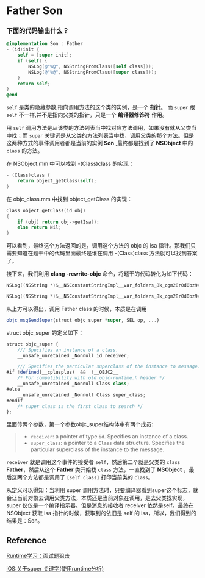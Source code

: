 

# Father Son

### 下面的代码输出什么？

```objective-c
@implementation Son : Father
- (id)init {
    self = [super init];
    if (self) {
        NSLog(@"%@", NSStringFromClass([self class]));
        NSLog(@"%@", NSStringFromClass([super class]));
    }
    return self;
}
@end
```

 `self` 是类的隐藏参数,指向调用方法的这个类的实例，是一个 **指针**。
 而 `super` 跟 `self` 不一样,并不是指向父类的指针，只是一个 **编译器修饰符** 作用。

用 `self` 调用方法是从该类的方法列表当中找对应方法调用，如果没有就从父类当中找；而 `super` 关键词是从父类的方法列表当中找，调用父类的那个方法。但是这两种方式的事件调用者都是当前的实例 **Son** ,最终都是找到了 **NSObject** 中的 `class` 的方法。



在 NSObject.mm 中可以找到 -(Class)class 的实现：

```objective-c
- (Class)class {
    return object_getClass(self);
}
```

在 objc_class.mm 中找到 object_getClass 的实现：

```objective-c
Class object_getClass(id obj)
{
    if (obj) return obj->getIsa();
    else return Nil;
}
```

可以看到，最终这个方法返回的是，调用这个方法的 objc 的 isa 指针。那我们只需要知道在题干中的代码里面最终是谁在调用 -(Class)class 方法就可以找到答案了。

接下来，我们利用 **clang -rewrite-objc** 命令，将题干的代码转化为如下代码：

```objective-c
NSLog((NSString *)&__NSConstantStringImpl__var_folders_8k_cgm28r0d0bz94xnnrr606rf40000gn_T_Car_3f2069_mi_0, NSStringFromClass(((Class (*)(id, SEL))(void *)objc_msgSend)((id)self, sel_registerName("class"))));

NSLog((NSString *)&__NSConstantStringImpl__var_folders_8k_cgm28r0d0bz94xnnrr606rf40000gn_T_Car_3f2069_mi_1, NSStringFromClass(((Class (*)(__rw_objc_super *, SEL))(void *)objc_msgSendSuper)((__rw_objc_super){(id)self, (id)class_getSuperclass(objc_getClass("Car"))}, sel_registerName("class"))));
```

从上方可以得出，调用 Father class 的时候，本质是在调用

```js
objc_msgSendSuper(struct objc_super *super, SEL op, ...)
```

struct objc_super 的定义如下：

```js
struct objc_super {
    /// Specifies an instance of a class.
    __unsafe_unretained _Nonnull id receiver;

    /// Specifies the particular superclass of the instance to message. 
#if !defined(__cplusplus)  &&  !__OBJC2__
    /* For compatibility with old objc-runtime.h header */
    __unsafe_unretained _Nonnull Class class;
#else
    __unsafe_unretained _Nonnull Class super_class;
#endif
    /* super_class is the first class to search */
};
```



里面传两个参数，第一个参数objc_super结构体中有两个成员:

> - `receiver`: a pointer of type `id`. Specifies an instance of a class.
> - `super_class`: a pointer to a `Class` data structure. Specifies the particular superclass of the instance to the message.

`receiver` 就是调用这个事件的接受者 `self`，然后第二个就是父类的 `class`  **Father**，然后从这个 **Father** 类开始找 `class` 方法，一直找到了 **NSObject** ，最后这两个方法都是调用了 `[self class]` 打印当前类的 `class`。



从定义可以得知：当利用 super 调用方法时，只要编译器看到super这个标志，就会让当前对象去调用父类方法，本质还是当前对象在调用，是去父类找实现，super 仅仅是一个编译指示器。但是消息的接收者 receiver 依然是self。最终在 NSObject 获取 isa 指针的时候，获取到的依旧是 self 的 isa，所以，我们得到的结果是：Son。



## Reference

[Runtime学习：面试题狙击](https://cloud.tencent.com/developer/article/1449795)

[iOS:关于super 关键字(使用runtime分析)](https://www.jianshu.com/p/6da99ddc0b60)